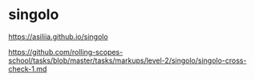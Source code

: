 # singolo

https://asiliia.github.io/singolo

https://github.com/rolling-scopes-school/tasks/blob/master/tasks/markups/level-2/singolo/singolo-cross-check-1.md
